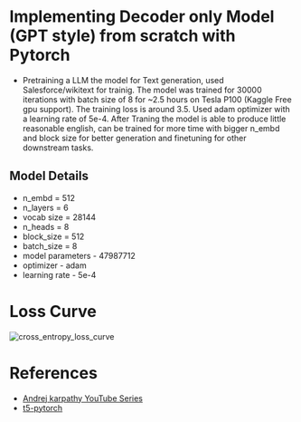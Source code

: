 # Implementing Decoder only Model (GPT style) from scratch with Pytorch
- Pretraining a LLM the model for Text generation, used Salesforce/wikitext for trainig. The model was trained for 30000 iterations with batch size of 8 for ~2.5 hours on Tesla P100 (Kaggle Free gpu support). The training loss is around 3.5. Used adam optimizer with a learning rate of 5e-4. After Traning the model is able to produce little reasonable english, can be trained for more time with bigger n_embd and block size for better generation and finetuning for other downstream tasks.

## Model Details
- n_embd = 512
- n_layers = 6
- vocab size = 28144
- n_heads = 8
- block_size = 512 
- batch_size = 8
- model parameters - 47987712
- optimizer - adam
- learning rate - 5e-4

# Loss Curve 
![cross_entropy_loss_curve](https://github.com/user-attachments/assets/70396741-6fab-4ca0-96b6-a1e32ca49826)

# References 

- [Andrej karpathy YouTube Series](https://www.youtube.com/watch?v=VMj-3S1tku0&list=PLAqhIrjkxbuWI23v9cThsA9GvCAUhRvKZ)
- [t5-pytorch](https://github.com/conceptofmind/t5-pytorch)

